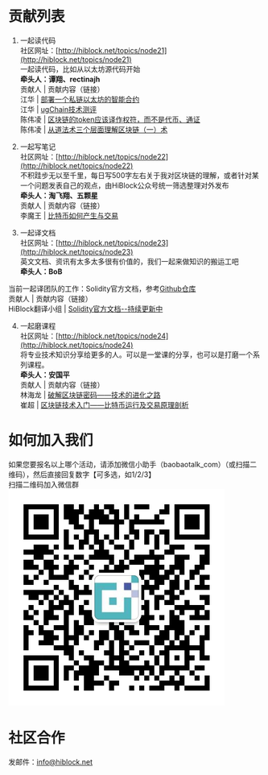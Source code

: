 # 贡献列表

1. 一起读代码  
社区网址：[http://hiblock.net/topics/node21](http://hiblock.net/topics/node21)  
一起读代码，比如从以太坊源代码开始  
**牵头人：谭翔、rectinajh**  
贡献人 | 贡献内容（链接）  
江华 | [部署一个私链以太坊的智能合约](https://www.jianshu.com/p/5dc5a6ea51af)  
江华 | [ugChain技术测评](https://www.jianshu.com/p/e59721306661)  
陈伟凌 | [区块链的token应该译作权符，而不是代币、通证](https://www.toutiao.com/i6532376164458037767)  
陈伟凌 | [从道法术三个层面理解区块链（一）术](https://www.toutiao.com/i6532740317500670471)  

2. 一起写笔记  
社区网址：[http://hiblock.net/topics/node22](http://hiblock.net/topics/node22)  
不积跬步无以至千里，每日写500字左右关于我对区块链的理解，或者针对某一个问题发表自己的观点，由HiBlock公众号统一筛选整理对外发布  
**牵头人：淘飞翔、五颗星**   
贡献人 | 贡献内容（链接）   
李魔王 | [比特币如何产生与交易](http://mp.weixin.qq.com/s/HAiUSaLS8dBPbGBDriJoTg)  

3. 一起译文档  
社区网址：[http://hiblock.net/topics/node23](http://hiblock.net/topics/node23)  
英文文档、资讯有太多太多很有价值的，我们一起来做知识的搬运工吧  
**牵头人：BoB**  

当前一起译团队的工作：Solidity官方文档，参考[Github仓库](https://github.com/etherchina/solidity-doc-cn)  
贡献人 | 贡献内容（链接）   
HiBlock翻译小组 | [Solidity官方文档--持续更新中](https://solidity-cn.readthedocs.io)

4. 一起磨课程  
社区网址：[http://hiblock.net/topics/node24](http://hiblock.net/topics/node24)  
将专业技术知识分享给更多的人。可以是一堂课的分享，也可以是打磨一个系列课程。  
**牵头人：安国平**  
贡献人 | 贡献内容（链接）    
林海龙 | [破解区块链密码——技术的进化之路](https://m.qlchat.com/live/channel/channelPage/2000000878254177.htm)  
崔超 | [区块链技术入门——比特币运行及交易原理剖析](https://m.qlchat.com/wechat/page/topic-intro?topicId=2000000935040019&preview=Y&intoPreview=Y)

# 如何加入我们

如果您要报名以上哪个活动，请添加微信小助手（baobaotalk_com）（或扫描二维码），然后直接回复数字【可多选，如1/2/3】  
扫描二维码加入微信群  
![](https://github.com/HiBlock/hiblock/blob/master/images/HiBlock_wechat_qrcode.jpeg)

# 社区合作

发邮件：info@hiblock.net  


